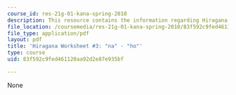 ```yaml
---
course_id: res-21g-01-kana-spring-2010
description: This resource contains the information regarding Hiragana.
file_location: /coursemedia/res-21g-01-kana-spring-2010/83f592c9fed461120aa92d2e87e935bf_MITRES_21G_01S10_h3.pdf
file_type: application/pdf
layout: pdf
title: 'Hiragana Worksheet #3: "na" - "ho"'
type: course
uid: 83f592c9fed461120aa92d2e87e935bf

---
```

None